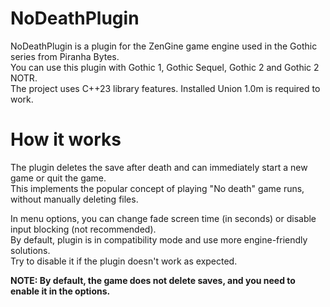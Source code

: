# NoDeathPlugin
NoDeathPlugin is a plugin for the ZenGine game engine used in the Gothic series from Piranha Bytes.<br>
You can use this plugin with Gothic 1, Gothic Sequel, Gothic 2 and Gothic 2 NOTR.<br>
The project uses C++23 library features. Installed Union 1.0m is required to work.

# How it works
The plugin deletes the save after death and can immediately start a new game or quit the game.<br>
This implements the popular concept of playing "No death" game runs, without manually deleting files.<br>

In menu options, you can change fade screen time (in seconds) or disable input blocking (not recommended).<br>
By default, plugin is in compatibility mode and use more engine-friendly solutions.<br>
Try to disable it if the plugin doesn't work as expected.<br>

**NOTE: By default, the game does not delete saves, and you need to enable it in the options.**<br>
